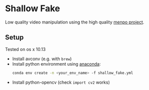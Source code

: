 # Shallow Fake

Low quality video manipulation using the high quality [menpo project](https://www.menpo.org).

## Setup

Tested on os x 10.13

- Install avconv (e.g. with `brew`)
- Install python environment using [anaconda](https://anaconda.org):
    ```bash
    conda env create -n <your_env_name> -f shallow_fake.yml
    ```
- Install python-opencv (check `import cv2` works)